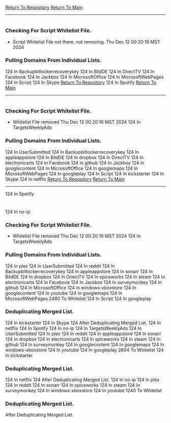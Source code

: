 [Return To Repository](https://github.com/DigitalWarrior/piholeparser/)
[Return To Main](https://github.com/DigitalWarrior/piholeparser/blob/master/RecentRunLogs/Mainlog.md)
____________________________________
# 
### Checking For Script Whitelist File.
* Script Whitelist File not there, not removing. Thu Dec 12 00:20:16 MST 2024
### Pulling Domains From Individual Lists.
124 In Backupbitlockerrecoverykey
124 In BildDE
124 In DirectTV
124 In Facebook
124 In Jackbox
124 In MicrosoftOffice
124 In MicrosoftWebPages
124 In Script
124 In Skype
[Return To Repository](https://github.com/DigitalWarrior/piholeparser/)
124 In Spotify
[Return To Main](https://github.com/DigitalWarrior/piholeparser/blob/master/RecentRunLogs/Mainlog.md)
____________________________________
# 
### Checking For Script Whitelist File.
* Whitelist File removed Thu Dec 12 00:20:16 MST 2024
124 In TargetsWeeklyAds
### Pulling Domains From Individual Lists.
124 In UserSubmitted
124 In Backupbitlockerrecoverykey
124 In appleappstore
124 In BildDE
124 In dropbox
124 In DirectTV
124 In electronicarts
124 In Facebook
124 In github
124 In Jackbox
124 In googlecontent
124 In MicrosoftOffice
124 In googlemaps
124 In MicrosoftWebPages
124 In googleplay
124 In Script
124 In kickstarter
124 In Skype
124 In netflix
[Return To Repository](https://github.com/DigitalWarrior/piholeparser/)
[Return To Main](https://github.com/DigitalWarrior/piholeparser/blob/master/RecentRunLogs/Mainlog.md)
____________________________________
124 In Spotify
# 
124 In no-ip
### Checking For Script Whitelist File.
* Whitelist File removed Thu Dec 12 00:20:16 MST 2024
124 In TargetsWeeklyAds
### Pulling Domains From Individual Lists.
124 In plex
124 In UserSubmitted
124 In reddit
124 In Backupbitlockerrecoverykey
124 In appleappstore
124 In sonarr
124 In BildDE
124 In dropbox
124 In DirectTV
124 In spiceworks
124 In steam
124 In electronicarts
124 In Facebook
124 In Jackbox
124 In surveymonkey
124 In github
124 In MicrosoftOffice
124 In windows-xboxstore
124 In googlecontent
124 In youtube
124 In googlemaps
124 In MicrosoftWebPages
2480 To Whitelist
124 In Script
124 In googleplay
### Deduplicating Merged List.
124 In kickstarter
124 In Skype
124 After Deduplicating Merged List.
124 In netflix
124 In Spotify
124 In no-ip
124 In TargetsWeeklyAds
124 In UserSubmitted
124 In plex
124 In reddit
124 In appleappstore
124 In sonarr
124 In dropbox
124 In electronicarts
124 In spiceworks
124 In steam
124 In github
124 In surveymonkey
124 In googlecontent
124 In googlemaps
124 In windows-xboxstore
124 In youtube
124 In googleplay
2604 To Whitelist
124 In kickstarter
### Deduplicating Merged List.
124 In netflix
124 After Deduplicating Merged List.
124 In no-ip
124 In plex
124 In reddit
124 In sonarr
124 In spiceworks
124 In steam
124 In surveymonkey
124 In windows-xboxstore
124 In youtube
1240 To Whitelist
### Deduplicating Merged List.
 After Deduplicating Merged List.
